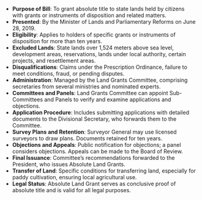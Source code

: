 - **Purpose of Bill**: To grant absolute title to state lands held by citizens with grants or instruments of disposition and related matters.
- **Presented**: By the Minister of Lands and Parliamentary Reforms on June 28, 2019.
- **Eligibility**: Applies to holders of specific grants or instruments of disposition for more than ten years.
- **Excluded Lands**: State lands over 1,524 meters above sea level, development areas, reservations, lands under local authority, certain projects, and resettlement areas.
- **Disqualifications**: Claims under the Prescription Ordinance, failure to meet conditions, fraud, or pending disputes.
- **Administration**: Managed by the Land Grants Committee, comprising secretaries from several ministries and nominated experts.
- **Committees and Panels**: Land Grants Committee can appoint Sub-Committees and Panels to verify and examine applications and objections.
- **Application Procedure**: Includes submitting applications with detailed documents to the Divisional Secretary, who forwards them to the Committee.
- **Survey Plans and Retention**: Surveyor General may use licensed surveyors to draw plans. Documents retained for ten years.
- **Objections and Appeals**: Public notification for objections; a panel considers objections. Appeals can be made to the Board of Review.
- **Final Issuance**: Committee’s recommendations forwarded to the President, who issues Absolute Land Grants.
- **Transfer of Land**: Specific conditions for transferring land, especially for paddy cultivation, ensuring local agricultural use.
- **Legal Status**: Absolute Land Grant serves as conclusive proof of absolute title and is valid for all legal purposes.